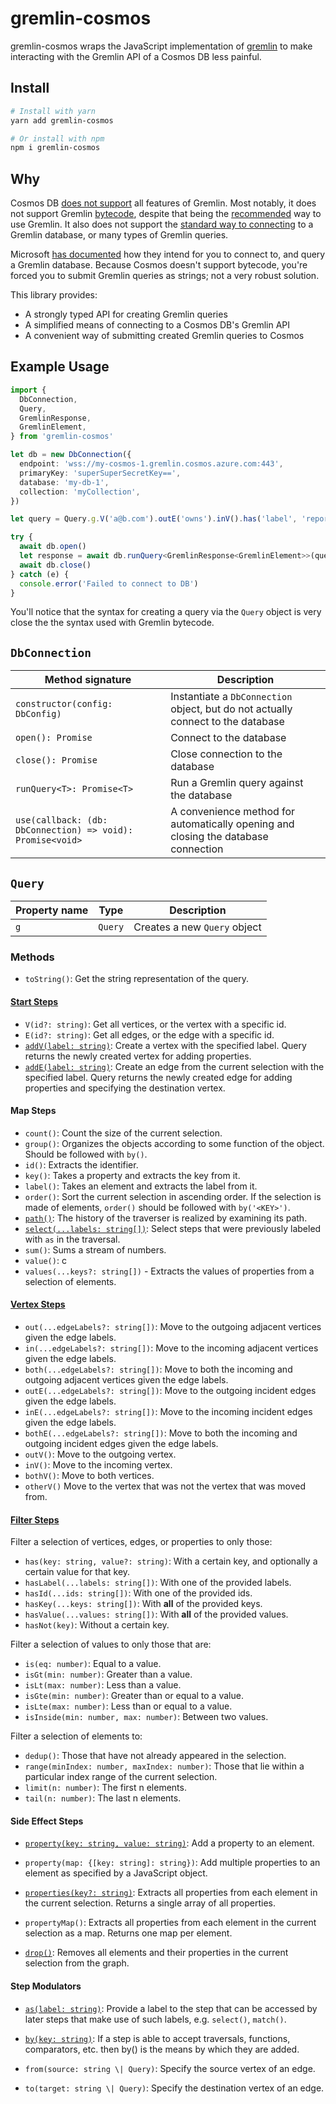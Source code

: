 # gremlin-cosmos

gremlin-cosmos wraps the JavaScript implementation of [gremlin](https://www.npmjs.com/package/gremlin) to make interacting with the Gremlin API of a Cosmos DB less painful.

## Install

```bash
# Install with yarn
yarn add gremlin-cosmos

# Or install with npm
npm i gremlin-cosmos
```

## Why

Cosmos DB [does not support](https://docs.microsoft.com/en-us/azure/cosmos-db/gremlin-compatibility#unsupported-features) all features of Gremlin. Most notably, it does not support Gremlin [bytecode](https://tinkerpop.apache.org/docs/current/tutorials/gremlin-language-variants), despite that being the [recommended](http://tinkerpop.apache.org/docs/current/reference/#_submitting_scripts_4) way to use Gremlin. It also does not support the [standard way to connecting](http://tinkerpop.apache.org/docs/current/reference/#_connecting_4) to a Gremlin database, or many types of Gremlin queries.

Microsoft [has documented](https://docs.microsoft.com/en-us/samples/azure-samples/azure-cosmos-db-graph-nodejs-getting-started/developing-nodejs-gremlin) how they intend for you to connect to, and query a Gremlin database. Because Cosmos doesn't support bytecode, you're forced you to submit Gremlin queries as strings; not a very robust solution.

This library provides:

- A strongly typed API for creating Gremlin queries
- A simplified means of connecting to a Cosmos DB's Gremlin API
- A convenient way of submitting created Gremlin queries to Cosmos

## Example Usage

```ts
import {
  DbConnection,
  Query,
  GremlinResponse,
  GremlinElement,
} from 'gremlin-cosmos'

let db = new DbConnection({
  endpoint: 'wss://my-cosmos-1.gremlin.cosmos.azure.com:443',
  primaryKey: 'superSuperSecretKey==',
  database: 'my-db-1',
  collection: 'myCollection',
})

let query = Query.g.V('a@b.com').outE('owns').inV().has('label', 'report')

try {
  await db.open()
  let response = await db.runQuery<GremlinResponse<GremlinElement>>(query)
  await db.close()
} catch (e) {
  console.error('Failed to connect to DB')
}
```

You'll notice that the syntax for creating a query via the `Query` object is very close the the syntax used with Gremlin bytecode.

## `DbConnection`

| Method signature                                           | Description                                                                        |
| ---------------------------------------------------------- | ---------------------------------------------------------------------------------- |
| `constructor(config: DbConfig)`                            | Instantiate a `DbConnection` object, but do not actually connect to the database   |
| `open(): Promise`                                          | Connect to the database                                                            |
| `close(): Promise`                                         | Close connection to the database                                                   |
| `runQuery<T>: Promise<T>`                                  | Run a Gremlin query against the database                                           |
| `use(callback: (db: DbConnection) => void): Promise<void>` | A convenience method for automatically opening and closing the database connection |

## `Query`

| Property name | Type    | Description                  |
| ------------- | ------- | ---------------------------- |
| `g`           | `Query` | Creates a new `Query` object |

### Methods

- `toString()`: Get the string representation of the query.

#### [Start Steps](https://tinkerpop.apache.org/docs/current/reference/#start-steps)

- `V(id?: string)`: Get all vertices, or the vertex with a specific id.
- `E(id?: string)`: Get all edges, or the edge with a specific id.
- [`addV(label: string)`](https://tinkerpop.apache.org/docs/current/reference/#addvertex-step): Create a vertex with the specified label. Query returns the newly created vertex for adding properties.
- [`addE(label: string)`](https://tinkerpop.apache.org/docs/current/reference/#addedge-step): Create an edge from the current selection with the specified label. Query returns the newly created edge for adding properties and specifying the destination vertex.

#### Map Steps

- `count()`: Count the size of the current selection.
- `group()`: Organizes the objects according to some function of the object. Should be followed with `by()`.
- `id()`: Extracts the identifier.
- `key()`: Takes a property and extracts the key from it.
- `label()`: Takes an element and extracts the label from it.
- `order()`: Sort the current selection in ascending order. If the selection is made of elements, `order()` should be followed with `by('<KEY>')`.
- [`path()`](https://tinkerpop.apache.org/docs/current/reference/#path-step): The history of the traverser is realized by examining its path.
- [`select(...labels: string[])`](https://tinkerpop.apache.org/docs/current/reference/#select-step): Select steps that were previously labeled with `as` in the traversal.
- `sum()`: Sums a stream of numbers.
- `value()`: c
- `values(...keys?: string[])` - Extracts the values of properties from a selection of elements.

#### [Vertex Steps](https://tinkerpop.apache.org/docs/current/reference/#vertex-steps)

- `out(...edgeLabels?: string[])`: Move to the outgoing adjacent vertices given the edge labels.
- `in(...edgeLabels?: string[])`: Move to the incoming adjacent vertices given the edge labels.
- `both(...edgeLabels?: string[])`: Move to both the incoming and outgoing adjacent vertices given the edge labels.
- `outE(...edgeLabels?: string[])`: Move to the outgoing incident edges given the edge labels.
- `inE(...edgeLabels?: string[])`: Move to the incoming incident edges given the edge labels.
- `bothE(...edgeLabels?: string[])`: Move to both the incoming and outgoing incident edges given the edge labels.
- `outV()`: Move to the outgoing vertex.
- `inV()`: Move to the incoming vertex.
- `bothV()`: Move to both vertices.
- `otherV()` Move to the vertex that was not the vertex that was moved from.

#### [Filter Steps](https://tinkerpop.apache.org/docs/current/reference/#has-step)

Filter a selection of vertices, edges, or properties to only those:

- `has(key: string, value?: string)`: With a certain key, and optionally a certain value for that key.
- `hasLabel(...labels: string[])`: With one of the provided labels.
- `hasId(...ids: string[])`: With one of the provided ids.
- `hasKey(...keys: string[])`: With **all** of the provided keys.
- `hasValue(...values: string[])`: With **all** of the provided values.
- `hasNot(key)`: Without a certain key.

Filter a selection of values to only those that are:

- `is(eq: number)`: Equal to a value.
- `isGt(min: number)`: Greater than a value.
- `isLt(max: number)`: Less than a value.
- `isGte(min: number)`: Greater than or equal to a value.
- `isLte(max: number)`: Less than or equal to a value.
- `isInside(min: number, max: number)`: Between two values.

Filter a selection of elements to:

- `dedup()`: Those that have not already appeared in the selection.
- `range(minIndex: number, maxIndex: number)`: Those that lie within a particular index range of the current selection.
- `limit(n: number)`: The first n elements.
- `tail(n: number)`: The last n elements.

#### Side Effect Steps

- [`property(key: string, value: string)`](https://tinkerpop.apache.org/docs/current/reference/#addproperty-step): Add a property to an element.
- `property(map: {[key: string]: string})`: Add multiple properties to an element as specified by a JavaScript object.

- [`properties(key?: string)`](https://tinkerpop.apache.org/docs/current/reference/#properties-step): Extracts all properties from each element in the current selection. Returns a single array of all properties.
- `propertyMap()`: Extracts all properties from each element in the current selection as a map. Returns one map per element.

- [`drop()`](https://tinkerpop.apache.org/docs/current/reference/#drop-step): Removes all elements and their properties in the current selection from the graph.

#### Step Modulators

- [`as(label: string)`](https://tinkerpop.apache.org/docs/current/reference/#as-step): Provide a label to the step that can be accessed by later steps that make use of such labels, e.g. `select()`, `match()`.

- [`by(key: string)`](https://tinkerpop.apache.org/docs/current/reference/#by-step): If a step is able to accept traversals, functions, comparators, etc. then by() is the means by which they are added.

- `from(source: string \| Query)`: Specify the source vertex of an edge.
- `to(target: string \| Query)`: Specify the destination vertex of an edge.
